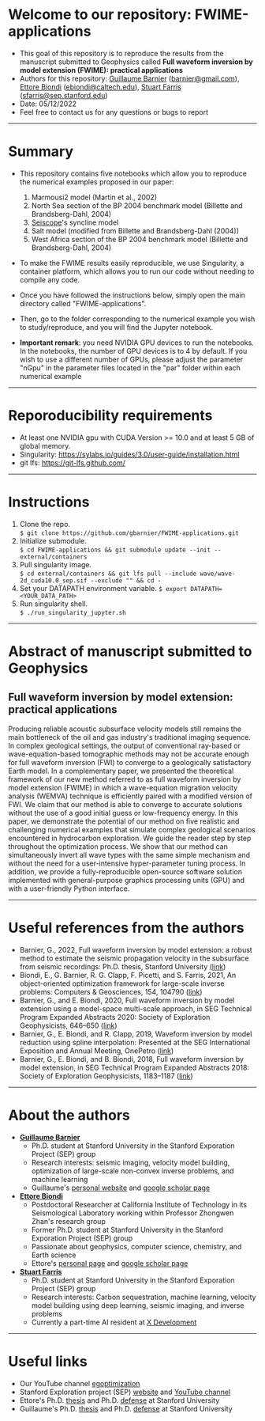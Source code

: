 # Welcome to our repository: FWIME-applications
* This goal of this repository is to reproduce the results from the manuscript submitted to Geophysics called **Full waveform inversion by model extension (FWIME): practical applications**
* Authors for this repository: [Guillaume Barnier](https://gbarnier.github.io) (barnier@gmail.com), [Ettore Biondi](https://www.linkedin.com/in/ettore-biondi/) (ebiondi@caltech.edu), [Stuart Farris](https://www.linkedin.com/in/stuart-farris/) (sfarris@sep.stanford.edu)
* Date: 05/12/2022
* Feel free to contact us for any questions or bugs to report

---
# Summary
* This repository contains five notebooks which allow you to reproduce the numerical examples proposed in our paper:
    1. Marmousi2 model (Martin et al., 2002)
    2. North Sea section of the BP 2004 benchmark model (Billette and Brandsberg-Dahl, 2004)
    3. [Seiscope](https://seiscope2.osug.fr)'s syncline model
    4. Salt model (modified from Billette and Brandsberg-Dahl (2004))
    5. West Africa section of the BP 2004 benchmark model (Billette and Brandsberg-Dahl, 2004)

* To make the FWIME results easily reproducible, we use Singularity, a container platform, which allows you to run our code without needing to compile any code.
* Once you have followed the instructions below, simply open the main directory called "FWIME-applications".
* Then, go to the folder corresponding to the numerical example you wish to study/reproduce, and you will find the Jupyter notebook.
* **Important remark**: you need NVIDIA GPU devices to run the notebooks. In the notebooks, the number of GPU devices is to 4 by default. If you wish to use a different number of GPUs, please adjust the parameter "nGpu" in the parameter files located in the "par" folder within each numerical example

---
# Reporoducibility requirements
* At least one NVIDIA gpu with CUDA Version >= 10.0 and at least 5 GB of global memory.
* Singularity: https://sylabs.io/guides/3.0/user-guide/installation.html
* git lfs: https://git-lfs.github.com/

---
# Instructions
1. Clone the repo.<br>
  `$ git clone https://github.com/gbarnier/FWIME-applications.git`
2. Initialize submodule.<br>
  `$ cd FWIME-applications && git submodule update --init -- external/containers`
3. Pull singularity image.<br>
  `$ cd external/containers && git lfs pull --include wave/wave-2d_cuda10.0_sep.sif --exclude "" && cd -`
4. Set your DATAPATH environment variable.
  `$ export DATAPATH=<YOUR_DATA_PATH>`
5. Run singularity shell.<br>
  `$ ./run_singularity_jupyter.sh`

---
# Abstract of manuscript submitted to Geophysics
## Full waveform inversion by model extension: practical applications
Producing reliable acoustic subsurface velocity models still remains the main bottleneck of the oil and gas industry's traditional imaging sequence. In complex geological settings, the output of conventional ray-based or wave-equation-based tomographic methods may not be accurate enough for full waveform inversion (FWI) to converge to a geologically satisfactory Earth model. In a complementary paper, we presented the theoretical framework of our new method referred to as full waveform inversion by model extension (FWIME) in which a wave-equation migration velocity analysis (WEMVA) technique is efficiently paired with a modified version of FWI. We claim that our method is able to converge to accurate solutions without the use of a good initial guess or low-frequency energy. In this paper, we demonstrate the potential of our method on five realistic and challenging numerical examples that simulate complex geological scenarios encountered in hydrocarbon exploration. We guide the reader step by step throughout the optimization process. We show that our method can simultaneously invert all wave types with the same simple mechanism and without the need for a user-intensive hyper-parameter tuning process. In addition, we provide a fully-reproducible open-source software solution implemented with general-purpose graphics processing units (GPU) and with a user-friendly Python interface.

---
# Useful references from the authors
* Barnier, G., 2022, Full waveform inversion by model extension: a robust method to estimate the seismic propagation velocity in the subsurface from seismic recordings: Ph.D. thesis, Stanford University ([link](http://sepwww.stanford.edu/data/media/public/sep/gbarnier/Guillaume_thesis_sep_website.pdf))
* Biondi, E., G. Barnier, R. G. Clapp, F. Picetti, and S. Farris, 2021, An object-oriented optimization framework for large-scale inverse problems: Computers & Geosciences, 154, 104790 ([link](https://www.sciencedirect.com/science/article/pii/S0098300421000935))
* Barnier, G., and E. Biondi, 2020, Full waveform inversion by model extension using a model-space multi-scale approach, in SEG Technical Program Expanded Abstracts 2020: Society of Exploration Geophysicists, 646–650 ([link](https://library.seg.org/doi/abs/10.1190/segam2020-3428421.1))
* Barnier, G., E. Biondi, and R. Clapp, 2019, Waveform inversion by model reduction using spline interpolation: Presented at the SEG International Exposition and Annual Meeting, OnePetro ([link](https://library.seg.org/doi/abs/10.1190/segam2019-3216866.1))
* Barnier, G., E. Biondi, and B. Biondi, 2018, Full waveform inversion by model extension, in SEG Technical Program Expanded Abstracts 2018: Society of Exploration Geophysicists, 1183–1187 ([link](https://library.seg.org/doi/10.1190/segam2018-2998613.1))

---
# About the authors
* [**Guillaume Barnier**](https://www.linkedin.com/in/guillaume-barnier/)
    * Ph.D. student at Stanford University in the Stanford Exporation Project (SEP) group
    * Research interests: seismic imaging, velocity model building, optimization of large-scale non-convex inverse problems, and machine learning
    * Guillaume's [personal website](https://gbarnier.github.io) and [google scholar page](https://scholar.google.com/citations?user=zZ_LA8IAAAAJ&hl=en)
* [**Ettore Biondi**](https://www.linkedin.com/in/ettore-biondi/)
    * Postdoctoral Researcher at California Institute of Technology in its Seismological Laboratory working within Professor Zhongwen Zhan's research group
    * Former Ph.D. student at Stanford University in the Stanford Exporation Project (SEP) group
    * Passionate about geophysics, computer science, chemistry, and Earth science
    * Ettore's [personal page](http://www.seismolab.caltech.edu/biondi_e.html) and [google scholar page](https://scholar.google.com/citations?user=Kzl0lcYAAAAJ&hl=en&oi=sra)
* [**Stuart Farris**](https://www.linkedin.com/in/stuart-farris/)
    * Ph.D. student at Stanford University in the Stanford Exporation Project (SEP) group
    * Research interests: Carbon sequestration, machine learning, velocity model building using deep learning, seismic imaging, and inverse problems
    * Currently a part-time AI resident at [X Development](https://x.company)

---
# Useful links
* Our YouTube channel [egoptimization](https://www.youtube.com/channel/UCjloQO0H6JnddXoB017mcog)
* Stanford Exploration project (SEP) [website](https://sep.sites.stanford.edu) and [YouTube channel](https://www.youtube.com/channel/UCk8h7bfpd-vl_CWCDLHxHzA)
* Ettore's Ph.D. [thesis](http://sepwww.stanford.edu/data/media/public/sep/ettore/pdfs/thesis/thesis_Ettore.pdf) and Ph.D. [defense](https://www.youtube.com/watch?v=cmhhm4HW070&t=2645s) at Stanford University
* Guillaume's Ph.D. [thesis](http://sepwww.stanford.edu/data/media/public/sep/gbarnier/Guillaume_thesis_sep_website.pdf) and Ph.D. [defense](https://www.youtube.com/watch?v=vv9krmVRkMo&t=2309s) at Stanford University
